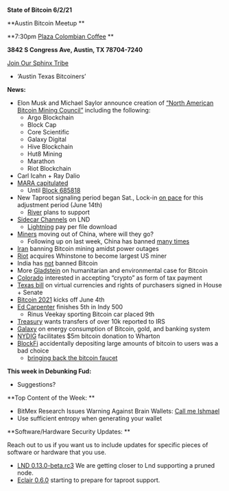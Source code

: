 **State of Bitcoin 6/2/21**

**Austin Bitcoin Meetup **

**7:30pm [Plaza Colombian Coffee](https://www.plazacolombiancoffee.com/) **

**3842 S Congress Ave, Austin, TX 78704-7240**

[Join Our Sphinx Tribe](https://tribes.sphinx.chat/t/austintexasbitcoiners)



*   ‘Austin Texas Bitcoiners’

**News:**



*   Elon Musk and Michael Saylor announce creation of [“North American Bitcoin Mining Council”](https://twitter.com/michael_saylor/status/1396915801492439044) including the following:
    *   Argo Blockchain
    *   Block Cap
    *   Core Scientific
    *   Galaxy Digital
    *   Hive Blockchain
    *   Hut8 Mining
    *   Marathon
    *   Riot Blockchain
*   Carl Icahn + Ray Dalio
*   [MARA capitulated](https://marathondh.com/ceo-fred-thiel-comments-on-migration-to-standard-bitcoin-core-0-211-node-and-support-for-taproot/)
    *   Until [Block 685818](https://mempool.space/block/00000000000000000001be7cba43108f7e941bea93681eebf6964f144a809d7a)
*   New Taproot signaling period began Sat., Lock-in [on pace](https://taproot.watch/) for this adjustment period (June 14th)
    *   [River](https://blog.river.com/supporting-taproot-at-river/) plans to support
*   [Sidecar Channels](https://lightning.engineering/posts/2021-05-26-sidecar-channels/) on LND
    *   [Lightning](https://lightning-paywall.coincharge.io/pay-per-file-download/) pay per file download
*   [Miners](https://bitooda.medium.com/chinas-bitcoin-ban-5-26-21-update-implications-for-hashrate-and-miner-economics-82b5c72ef71d) moving out of China, where will they go?
    *   Following up on last week, China has banned [many times](https://www.btctimes.com/news/chinas-history-of-bitcoin-bans)
*   [Iran](https://www.reuters.com/technology/iran-bans-cryptocurrency-mining-4-months-amid-power-cuts-2021-05-26/) banning Bitcoin mining amidst power outages
*   [Riot](https://bitcoinmagazine.com/business/riot-acquires-whinstone-with-intent-on-operating-north-americas-largest-bitcoin-mining-facility) acquires Whinstone to become largest US miner
*   India has [not](https://twitter.com/BTC_Archive/status/1399419891548033024) banned Bitcoin
*   More [Gladstein](https://bitcoinmagazine.com/culture/bitcoin-is-humanitarian-and-environmental) on humanitarian and environmental case for Bitcoin
*   [Colorado](https://www.coindesk.com/jared-polis-colorado-governor-consensus-2021) interested in accepting “crypto” as form of tax payment
*   [Texas bill](https://capitol.texas.gov/BillLookup/History.aspx?LegSess=87R&Bill=HB4474) on virtual currencies and rights of purchasers signed in House + Senate
*   [Bitcoin 2021](https://b.tc/conference) kicks off June 4th
*   [Ed Carpenter](https://racingnews.co/2021/05/30/indy-500-results-may-30-2021-indycar-series/) finishes 5th in Indy 500
    *   Rinus Veekay sporting Bitcoin car placed 9th
*   [Treasury](https://www.bloomberg.com/news/articles/2021-05-20/treasury-calls-for-crypto-transfers-over-10-000-reported-to-irs) wants transfers of over 10k reported to IRS
*   [Galaxy](https://docsend.com/view/adwmdeeyfvqwecj2) on energy consumption of Bitcoin, gold, and banking system
*   [NYDIG](https://news.wharton.upenn.edu/press-releases/2021/05/university-of-pennsylvania-receives-largest-cryptocurrency-gift-in-the-universitys-history-to-support-innovation-in-finance-at-the-wharton-school/) facilitates $5m bitcoin donation to Wharton
*   [BlockFi](https://bitcoinmagazine.com/business/blockfi-misallocates-hundreds-of-bitcoin) accidentally depositing large amounts of bitcoin to users was a bad choice
    *   [bringing back the bitcoin faucet](https://www.coindesk.com/blockfi-botches-promo-outsized-bitcoin-reward-payments)

**This week in Debunking Fud:**



*   Suggestions? 

**Top Content of the Week: **



*   BitMex Research Issues Warning Against Brain Wallets: [Call me Ishmael](https://blog.bitmex.com/call-me-ishmael/) 
*   Use sufficient entropy when generating your wallet

**Software/Hardware Security Updates: **

Reach out to us if you want us to include updates for specific pieces of software or hardware that you use.



*   [LND 0.13.0-beta.rc3](https://github.com/lightningnetwork/lnd/releases/tag/v0.13.0-beta.rc3) We are getting closer to Lnd supporting a pruned node.
*   [Eclair 0.6.0](https://github.com/ACINQ/eclair/releases/tag/v0.6.0) starting to prepare for taproot support. 
